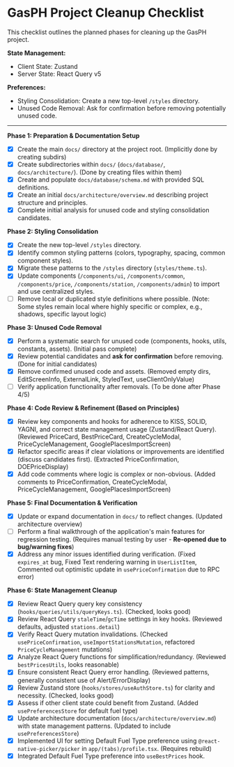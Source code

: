 # GasPH Project Cleanup Checklist

This checklist outlines the planned phases for cleaning up the GasPH project.

**State Management:**

- Client State: Zustand
- Server State: React Query v5

**Preferences:**

- Styling Consolidation: Create a new top-level `/styles` directory.
- Unused Code Removal: Ask for confirmation before removing potentially unused code.

---

**Phase 1: Preparation & Documentation Setup**

- [x] Create the main `docs/` directory at the project root. (Implicitly done by creating subdirs)
- [x] Create subdirectories within `docs/` (`docs/database/`, `docs/architecture/`). (Done by creating files within them)
- [x] Create and populate `docs/database/schema.md` with provided SQL definitions.
- [x] Create an initial `docs/architecture/overview.md` describing project structure and principles.
- [x] Complete initial analysis for unused code and styling consolidation candidates.

**Phase 2: Styling Consolidation**

- [x] Create the new top-level `/styles` directory.
- [x] Identify common styling patterns (colors, typography, spacing, common component styles).
- [x] Migrate these patterns to the `/styles` directory (`styles/theme.ts`).
- [x] Update components (`/components/ui`, `/components/common`, `/components/price`, `/components/station`, `/components/admin`) to import and use centralized styles.
- [ ] Remove local or duplicated style definitions where possible. (Note: Some styles remain local where highly specific or complex, e.g., shadows, specific layout logic)

**Phase 3: Unused Code Removal**

- [x] Perform a systematic search for unused code (components, hooks, utils, constants, assets). (Initial pass complete)
- [x] Review potential candidates and **ask for confirmation** before removing. (Done for initial candidates)
- [x] Remove confirmed unused code and assets. (Removed empty dirs, EditScreenInfo, ExternalLink, StyledText, useClientOnlyValue)
- [ ] Verify application functionality after removals. (To be done after Phase 4/5)

**Phase 4: Code Review & Refinement (Based on Principles)**

- [x] Review key components and hooks for adherence to KISS, SOLID, YAGNI, and correct state management usage (Zustand/React Query). (Reviewed PriceCard, BestPriceCard, CreateCycleModal, PriceCycleManagement, GooglePlacesImportScreen)
- [x] Refactor specific areas if clear violations or improvements are identified (discuss candidates first). (Extracted PriceConfirmation, DOEPriceDisplay)
- [x] Add code comments where logic is complex or non-obvious. (Added comments to PriceConfirmation, CreateCycleModal, PriceCycleManagement, GooglePlacesImportScreen)

**Phase 5: Final Documentation & Verification**

- [x] Update or expand documentation in `docs/` to reflect changes. (Updated architecture overview)
- [ ] Perform a final walkthrough of the application's main features for regression testing. (Requires manual testing by user - **Re-opened due to bug/warning fixes**)
- [x] Address any minor issues identified during verification. (Fixed `expires_at` bug, Fixed Text rendering warning in `UserListItem`, Commented out optimistic update in `usePriceConfirmation` due to RPC error)

**Phase 6: State Management Cleanup**

- [x] Review React Query query key consistency (`hooks/queries/utils/queryKeys.ts`). (Checked, looks good)
- [x] Review React Query `staleTime`/`gcTime` settings in key hooks. (Reviewed defaults, adjusted `stations.detail`)
- [x] Verify React Query mutation invalidations. (Checked `usePriceConfirmation`, `useImportStationsMutation`, refactored `PriceCycleManagement` mutations)
- [x] Analyze React Query functions for simplification/redundancy. (Reviewed `bestPricesUtils`, looks reasonable)
- [x] Ensure consistent React Query error handling. (Reviewed patterns, generally consistent use of Alert/ErrorDisplay)
- [x] Review Zustand store (`hooks/stores/useAuthStore.ts`) for clarity and necessity. (Checked, looks good)
- [x] Assess if other client state could benefit from Zustand. (Added `usePreferencesStore` for default fuel type)
- [x] Update architecture documentation (`docs/architecture/overview.md`) with state management patterns. (Updated to include `usePreferencesStore`)
- [x] Implemented UI for setting Default Fuel Type preference using `@react-native-picker/picker` in `app/(tabs)/profile.tsx`. (Requires rebuild)
- [x] Integrated Default Fuel Type preference into `useBestPrices` hook.
